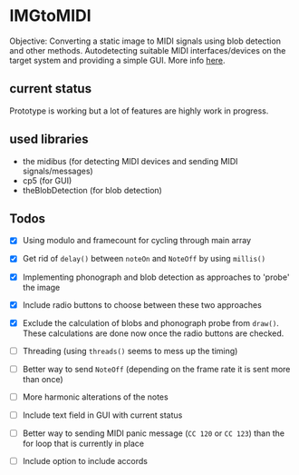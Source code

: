 # IMGtoMIDI

Objective: Converting a static image to MIDI signals using blob detection and other methods. Autodetecting suitable MIDI interfaces/devices on the target system and providing a simple GUI. More info [here](https://andi-siess.de/image-to-music/). 

## current status
Prototype is working but a lot of features are highly work in progress. 

## used libraries
- the midibus (for detecting MIDI devices and sending MIDI signals/messages)
- cp5 (for GUI)
- theBlobDetection (for blob detection)

## Todos
- [x] Using modulo and framecount for cycling through main array
- [x] Get rid of `delay()` between `noteOn` and `NoteOff` by using `millis()`
- [x] Implementing phonograph and blob detection as approaches to 'probe' the image
- [x] Include radio buttons to choose between these two approaches
- [x] Exclude the calculation of blobs and phonograph probe from `draw()`. These calculations are done now once the radio buttons are checked.
- [ ] Threading (using `threads()` seems to mess up the timing)
- [ ] Better way to send `NoteOff` (depending on the frame rate it is sent more than once)
- [ ] More harmonic alterations of the notes
- [ ] Include text field in GUI with current status 
- [ ] Better way to sending MIDI panic message (`CC 120` or `CC 123`) than the for loop that is currently in place
- [ ] Include option to include accords
 
